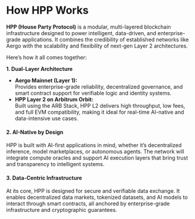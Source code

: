 # How HPP Works

**HPP (House Party Protocol)** is a modular, multi-layered blockchain infrastructure designed to power intelligent, data-driven, and enterprise-grade applications. It combines the credibility of established networks like Aergo with the scalability and flexibility of next-gen Layer 2 architectures.

Here’s how it all comes together:

**1. Dual-Layer Architecture**

* **Aergo Mainnet (Layer 1):**\
  Provides enterprise-grade reliability, decentralized governance, and smart contract support for verifiable logic and identity systems.
* **HPP Layer 2 on Arbitrum Orbit:**\
  Built using the ARB Stack, HPP L2 delivers high throughput, low fees, and full EVM compatibility, making it ideal for real-time AI-native and data-intensive use cases.

#### **2. AI-Native by Design**

HPP is built with AI-first applications in mind, whether it’s decentralized inference, model marketplaces, or autonomous agents. The network will integrate compute oracles and support AI execution layers that bring trust and transparency to intelligent systems.

#### 3. **Data-Centric Infrastructure**

At its core, HPP is designed for secure and verifiable data exchange. It enables decentralized data markets, tokenized datasets, and AI models to interact through smart contracts, all anchored by enterprise-grade infrastructure and cryptographic guarantees.

